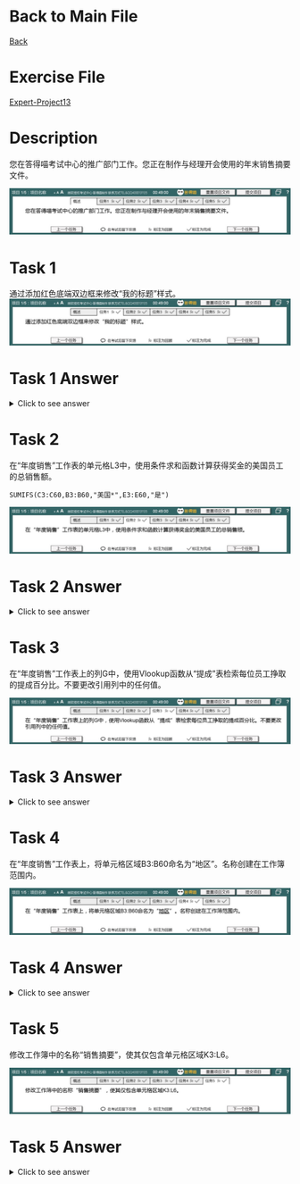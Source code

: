 # Back to Main File
[Back](../README.md)

# Exercise File
[Expert-Project13](MOS-Excel2016-Expert-Project13.xlsx)

# Description
您在答得喵考试中心的推广部门工作。您正在制作与经理开会使用的年末销售摘要文件。

![Description](Task/desc.jpg)

# Task 1
通过添加红色底端双边框来修改“我的标题”样式。
![Task1](Task/Task1.jpg)

# Task 1 Answer
<details>
  <summary>Click to see answer</summary>

![Task1_Answer](Excel2016-Expert-Project13-Answer/P13-T1.gif)
</details>

# Task 2
在“年度销售”工作表的单元格L3中，使用条件求和函数计算获得奖金的美国员工的总销售额。

`SUMIFS(C3:C60,B3:B60,"美国*",E3:E60,"是")`

![Task2](Task/Task2.jpg)

# Task 2 Answer
<details>
  <summary>Click to see answer</summary>

![Task2_Answer](Excel2016-Expert-Project13-Answer/P13-T2.gif)
</details>

# Task 3
在“年度销售”工作表上的列G中，使用Vlookup函数从“提成”表检索每位员工挣取的提成百分比。不要更改引用列中的任何值。

![Task3](Task/Task3.jpg)

# Task 3 Answer
<details>
  <summary>Click to see answer</summary>

`VLOOKUP(F3,提成$A$3:$B$10,2,1)`

![Task3_Answer](Excel2016-Expert-Project13-Answer/P13-T3.gif)
</details>


# Task 4
在“年度销售”工作表上，将单元格区域B3:B60命名为“地区”。名称创建在工作簿范围内。

![Task4](Task/Task4.jpg)

# Task 4 Answer
<details>
  <summary>Click to see answer</summary>

![Task4_Answer](Excel2016-Expert-Project13-Answer/P13-T4.gif)
</details>

# Task 5
修改工作簿中的名称“销售摘要”，使其仅包含单元格区域K3:L6。

![Task5](Task/Task5.jpg)

# Task 5 Answer
<details>
  <summary>Click to see answer</summary>

![Task5_Answer](Excel2016-Expert-Project13-Answer/P13-T5.gif)
</details>